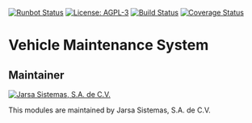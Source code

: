 [![Runbot Status](http://runbot.jarsa.com.mx/runbot/badge/1/10.0.svg)](http://runbot.jarsa.com.mx/runbot/repo/git-github-com-jarsa-vehicle-maintenance-system-2)
[![License: AGPL-3](https://img.shields.io/badge/licence-AGPL--3-blue.svg)](http://www.gnu.org/licenses/agpl-3.0-standalone.html)
[![Build Status](https://travis-ci.org/Jarsa/vehicle-maintenance-system.svg?branch=10.0)](https://travis-ci.org/Jarsa/vehicle-maintenance-system)
[![Coverage Status](https://coveralls.io/repos/github/Jarsa/vehicle-maintenance-system/badge.svg?branch=10.0)](https://coveralls.io/github/Jarsa/vehicle-maintenance-system?branch=10.0)

Vehicle Maintenance System
==========================

Maintainer
----------

[![Jarsa Sistemas, S.A. de C.V.](http://www.jarsa.com.mx/logo.png)](http://www.jarsa.com.mx)

This modules are maintained by Jarsa Sistemas, S.A. de C.V.
